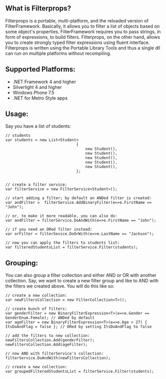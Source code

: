 What is Filterprops?
--------------------

Filterprops is a portable, multi-platform, and the reloaded version of FilterFramework. Basically, it allows you to filter a list of objects based on some object's properties. FilterFramework requires you to pass strings, in form of expressions, to build filters. Filterprops, on the other hand, allows you to create strongly typed filter expressions using fluent interface. Filterprops is written using the Portable Library Tools and thus a single dll can run on multiple platforms without recompiling.

Supported Platforms:
--------------------

*	.NET Framework 4 and higher
*	Silverlight 4 and higher
*	Windows Phone 7.5
*	.NET for Metro Style apps


Usage:
------

Say you have a list of students:

    // students
    var students = new List<Student>
                                   {
                                       new Student(),
                                       new Student(),
                                       new Student(),
                                       new Student(),
                                       new Student(),
                                   };
    
    
    // create a filter service:
    var filterService = new FilterService<Student>();
    
    // start adding a filter; by default an ANDed filter is created:
    var andFilter =  filterService.AddBinaryFilter(e=>e.FirstName == "John");
    
    // or, to make it more readable, you can also do:
    var andFilter = filterService.DoAndWith(e=>e.FirstName == "John");
    
    // if you need an ORed filter instead:
    var orFilter = filterSevice.DoOrWith(e=>e.LastName == "Jackson");
    
    // now you can apply the filters to students list:
    var filteredStudentsList = filterService.Filter(students);


Grouping:
---------

You can also group a filter collection and either AND or OR with another collection.
Say, we want to create a new filter group and like to AND with the filters we created above.
You will do this like so:

    // create a new collection:
    var newFiltersCollection = new FilterCollection<T>();
    
    // create bunch of filters:
    var genderFilter = new BinaryFilterExpression<T>(e=>e.Gender == GenderEnum.Female); // ANDed by default
    var ageFilter = new BinaryFilterExpression<T>(e=>e.Age > 27) { ItsDoAndFlag = false }; // ORed by setting ItsDoAndFlag to false
    
    // add the filters to new collection:
    newFiltersCollection.Add(genderFilter);
    newFiltersCollection.Add(ageFilter);
    
    // now AND with filterService's collection:
    filterService.DoAndWith(newFiltersCollection);
    
    // create a new collection:
    var groupedFilteredStudentsList = filterService.Filter(students);
